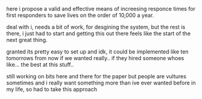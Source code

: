 here i propose a valid and effective means of increesing responce times for first responders to save lives on the order of 10,000 a year.

deal with i, needs a bit of work, for desgining the system, but the rest is there, i just had to start and getting this out there feels like 
the start of the next great thing.

granted its pretty easy to set up  and idk, it could be implemented like ten tomorrows from now if we wanted really.. if they hired someone whoes like... the best at this stuff..


still working on bits here and there for the paper but people are vultures sometimes  and i really want something more than ive ever wanted before in my life, so had to take this approach

